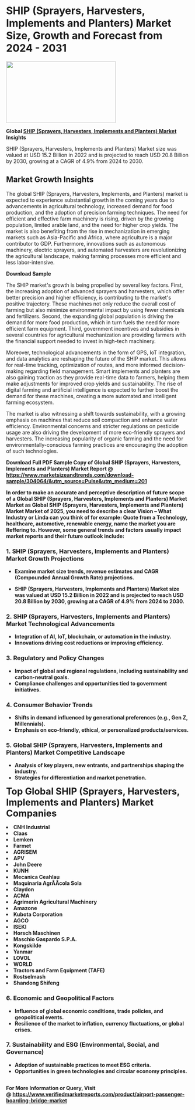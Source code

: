 <H1>SHIP (Sprayers, Harvesters, Implements and Planters) Market Size, Growth and Forecast from 2024 - 2031</H1><img class="aligncenter size-medium wp-image-584254" src="https://thirdeyenews.in/wp-content/uploads/2024/09/Global-Market-Research-300x168.jpeg" alt="" width="300" height="168" /><p><strong>Global&nbsp;<a href="https://www.marketsizeandtrends.com/download-sample/304064/&amp;utm_source=Pulse&amp;utm_medium=201">SHIP (Sprayers, Harvesters, Implements and Planters) Market</a> Insights</strong></p><p>SHIP (Sprayers, Harvesters, Implements and Planters) Market size was valued at USD 15.2 Billion in 2022 and is projected to reach USD 20.8 Billion by 2030, growing at a CAGR of 4.9% from 2024 to 2030.</p><p><h2>Market Growth Insights</h2> <p>The global SHIP (Sprayers, Harvesters, Implements, and Planters) market is expected to experience substantial growth in the coming years due to advancements in agricultural technology, increased demand for food production, and the adoption of precision farming techniques. The need for efficient and effective farm machinery is rising, driven by the growing population, limited arable land, and the need for higher crop yields. The market is also benefiting from the rise in mechanization in emerging markets such as Asia-Pacific and Africa, where agriculture is a major contributor to GDP. Furthermore, innovations such as autonomous machinery, electric sprayers, and automated harvesters are revolutionizing the agricultural landscape, making farming processes more efficient and less labor-intensive.</p> <p><strong>Download Sample</strong></p> <p>The SHIP market's growth is being propelled by several key factors. First, the increasing adoption of advanced sprayers and harvesters, which offer better precision and higher efficiency, is contributing to the market's positive trajectory. These machines not only reduce the overall cost of farming but also minimize environmental impact by using fewer chemicals and fertilizers. Second, the expanding global population is driving the demand for more food production, which in turn fuels the need for more efficient farm equipment. Third, government incentives and subsidies in several countries for agricultural mechanization are providing farmers with the financial support needed to invest in high-tech machinery.</p> <p>Moreover, technological advancements in the form of GPS, IoT integration, and data analytics are reshaping the future of the SHIP market. This allows for real-time tracking, optimization of routes, and more informed decision-making regarding field management. Smart implements and planters are also gaining traction as they provide real-time data to farmers, helping them make adjustments for improved crop yields and sustainability. The rise of digital farming and artificial intelligence is expected to further boost the demand for these machines, creating a more automated and intelligent farming ecosystem.</p> <p>The market is also witnessing a shift towards sustainability, with a growing emphasis on machines that reduce soil compaction and enhance water efficiency. Environmental concerns and stricter regulations on pesticide usage are also driving the development of more eco-friendly sprayers and harvesters. The increasing popularity of organic farming and the need for environmentally-conscious farming practices are encouraging the adoption of such technologies.</p> <p><strong></p><p><span class=""><strong>Download Full PDF Sample Copy of Global SHIP (Sprayers, Harvesters, Implements and Planters) Market Report</strong> @ <a href="https://www.marketsizeandtrends.com/download-sample/304064/&amp;utm_source=Pulse&amp;utm_medium=201" target="_blank">https://www.marketsizeandtrends.com/download-sample/304064/&amp;utm_source=Pulse&amp;utm_medium=201</a></span></p><p>In order to make an accurate and perceptive description of future scope of a Global&nbsp;SHIP (Sprayers, Harvesters, Implements and Planters) Market Market as Global&nbsp;SHIP (Sprayers, Harvesters, Implements and Planters) Market Market of 2025, you need to describe a clear Vision &ndash; What Industry or Linda can you think of for example: Quote from a Technology, healthcare, automotive, renewable energy, name the market you are Reffering to. However, some general trends and factors usually impact market reports and their future outlook include:</p><h3>1.&nbsp;<strong>SHIP (Sprayers, Harvesters, Implements and Planters) Market Growth Projections</strong></h3><ul><li>Examine market size trends, revenue estimates and CAGR (Compounded Annual Growth Rate) projections.</li><li><p>SHIP (Sprayers, Harvesters, Implements and Planters) Market size was valued at USD 15.2 Billion in 2022 and is projected to reach USD 20.8 Billion by 2030, growing at a CAGR of 4.9% from 2024 to 2030.</p></li></ul><h3>2.&nbsp;<strong>SHIP (Sprayers, Harvesters, Implements and Planters) Market Technological Advancements</strong></h3><ul><li>Integration of AI, IoT, blockchain, or automation in the industry.</li><li>Innovations driving cost reductions or improving efficiency.</li></ul><h3>3.&nbsp;<strong>Regulatory and Policy Changes</strong></h3><ul><li>Impact of global and regional regulations, including sustainability and carbon-neutral goals.</li><li>Compliance challenges and opportunities tied to government initiatives.</li></ul><h3>4.&nbsp;<strong>Consumer Behavior Trends</strong></h3><ul><li>Shifts in demand influenced by generational preferences (e.g., Gen Z, Millennials).</li><li>Emphasis on eco-friendly, ethical, or personalized products/services.</li></ul><h3>5.&nbsp;<strong>Global SHIP (Sprayers, Harvesters, Implements and Planters) Market Competitive Landscape</strong></h3><ul><li>Analysis of key players, new entrants, and partnerships shaping the industry.</li><li>Strategies for differentiation and market penetration.</li></ul><p data-pm-slice="1 1 []"><span style="color: inherit; font-family: inherit; font-size: 25px;">Top Global SHIP (Sprayers, Harvesters, Implements and Planters) Market Companies</span></p><div class="" data-test-id=""><p><li>CNH Industrial</li><li> Claas</li><li> Lemken</li><li> Farmet</li><li> AGRISEM</li><li> APV</li><li> John Deere</li><li> KUNH</li><li> Mecanica Ceahlau</li><li> Maquinaria AgrÃ­Â­cola Sola</li><li> Claydon</li><li> ACMA</li><li> Agrimerin Agricultural Machinery</li><li> Amazone</li><li> Kubota Corporation</li><li> AGCO</li><li> ISEKI</li><li> Horsch Maschinen</li><li> Maschio Gaspardo S.P.A.</li><li> Kongskilde</li><li> Yanmar</li><li> LOVOL</li><li> WORLD</li><li> Tractors and Farm Equipment (TAFE)</li><li> Rostselmash</li><li> Shandong Shifeng</li></p></div><h3>6.&nbsp;<strong>Economic and Geopolitical Factors</strong></h3><ul><li>Influence of global economic conditions, trade policies, and geopolitical events.</li><li>Resilience of the market to inflation, currency fluctuations, or global crises.</li></ul><h3>7.&nbsp;<strong>Sustainability and ESG (Environmental, Social, and Governance)</strong></h3><ul><li>Adoption of sustainable practices to meet ESG criteria.</li><li>Opportunities in green technologies and circular economy principles.</li></ul><h2><strong style="font-size: 14px;">For More Information or Query, Visit @&nbsp;</strong><a style="background-color: #ffffff; font-size: 14px;" href="https://www.marketsizeandtrends.com/report/ship-sprayers-harvesters-implements-and-planters-market/" target="_blank">https://www.verifiedmarketreports.com/product/airport-passenger-boarding-bridge-market</a></h2>
